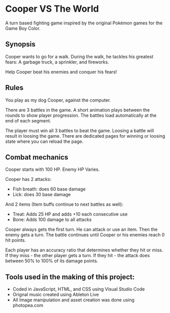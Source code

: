 # Cooper VS The World
A turn based fighting game inspired by the original Pokémon games for the Game Boy Color.

## Synopsis 
Cooper wants to go for a walk.
During the walk, he tackles his greatest fears:
A garbage truck, a sprinkler, and fireworks.

Help Cooper beat his enemies and conquer his fears!

## Rules
You play as my dog Cooper, against the computer.

There are 3 battles in the game.
A short animation plays between the rounds to show player progression.
The battles load automatically at the end of each segment.

The player must win all 3 battles to beat the game.
Loosing a battle will result in loosing the game.
There are dedicated pages for winning or loosing state where you can reload the page. 

## Combat mechanics
Cooper starts with 100 HP.
Enemy HP Varies.

Cooper has 2 attacks: 
- Fish breath: does 60 base damage
- Lick: does 30 base damage

 And 2 items (Item buffs continue to next battles as well):
- Treat: Adds 25 HP and adds +10 each consecutive use
- Bone: Adds 100 damage to all attacks 

Cooper always gets the first turn. He can attack or use an item.
Then the enemy gets a turn.
The battle continues until Cooper or his enemies reach 0 hit points.

Each player has an accuracy ratio that determines whether they hit or miss.
If they miss - the other player gets a turn.
If they hit - the attack does between 50% to 100% of its damage points.

## Tools used in the making of this project:
- Coded in JavaScript, HTML, and CSS using Visual Studio Code
- Orignal music created using Ableton Live
- All Image manipulation and asset creation was done using photopea.com